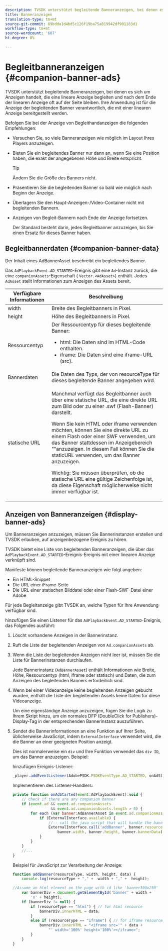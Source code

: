 ```yaml
---
description: TVSDK unterstützt begleitende Banneranzeigen, bei denen es sich um Anzeigen handelt, die eine lineare Anzeige begleiten und nach dem Ende der linearen Anzeige oft auf der Seite bleiben. Ihre Anwendung ist für die Anzeige der begleitenden Banner verantwortlich, die mit einer linearen Anzeige bereitgestellt werden.
title: Banneranzeigen
translation-type: tm+mt
source-git-commit: 89bdda1d4bd5c126f19ba75a819942df901183d1
workflow-type: tm+mt
source-wordcount: '607'
ht-degree: 0%

---
```



# Begleitbanneranzeigen {#companion-banner-ads}

TVSDK unterstützt begleitende Banneranzeigen, bei denen es sich um Anzeigen handelt, die eine lineare Anzeige begleiten und nach dem Ende der linearen Anzeige oft auf der Seite bleiben. Ihre Anwendung ist für die Anzeige der begleitenden Banner verantwortlich, die mit einer linearen Anzeige bereitgestellt werden.

Befolgen Sie bei der Anzeige von Begleithandanzeigen die folgenden Empfehlungen:

* Versuchen Sie, so viele Banneranzeigen wie möglich im Layout Ihres Players anzuzeigen.
* Bieten Sie ein begleitendes Banner nur dann an, wenn Sie eine Position haben, die exakt der angegebenen Höhe und Breite entspricht.

   >[!TIP]
   >
   >Ändern Sie die Größe des Banners nicht.

* Präsentieren Sie die begleitenden Banner so bald wie möglich nach Beginn der Anzeige.
* Überlagern Sie den Haupt-Anzeigen-/Video-Container nicht mit begleitenden Bannern.
* Anzeigen von Begleit-Bannern nach Ende der Anzeige fortsetzen.

   Der Standard besteht darin, jedes Begleitbanner anzuzeigen, bis Sie einen Ersatz für dieses Banner haben.

## Begleitbannerdaten {#companion-banner-data}

Der Inhalt eines AdBannerAsset beschreibt ein begleitendes Banner.

<!--<a id="section_D730B4FD6FD749E9860B6A07FC110552"></a>-->

Das `AdPlaybackEvent.AD_STARTED`-Ereignis gibt eine `Ad`-Instanz zurück, die eine `companionAssets`-Eigenschaft ( `Vector.<AdAsset>`) enthält.
Jedes `AdAsset` stellt Informationen zum Anzeigen des Assets bereit.

<table id="table_760C885E2DCA4BE983CC57FDA7BD5B14"> 
 <thead> 
  <tr> 
   <th colname="col1" class="entry"> Verfügbare Informationen </th> 
   <th colname="col2" class="entry"> Beschreibung </th> 
  </tr> 
 </thead>
 <tbody> 
  <tr> 
   <td colname="col1"> width </td> 
   <td colname="col2"> Breite des Begleitbanners in Pixel. </td> 
  </tr> 
  <tr> 
   <td colname="col1"> height </td> 
   <td colname="col2"> Höhe des Begleitbanners in Pixel. </td> 
  </tr> 
  <tr> 
   <td colname="col1"> Ressourcentyp </td> 
   <td colname="col2">Der Ressourcentyp für dieses begleitende Banner: 
    <ul id="ul_A067787FE49E4B6095BE0AC1D447DBB3"> 
     <li id="li_02B7224C67004095B3F6E50FD21E507E">html: Die Daten sind im HTML-Code enthalten. </li> 
     <li id="li_5F37E14472424F808C6094F42009E676">iframe: Die Daten sind eine iframe-URL (src). </li> 
    </ul> </td> 
  </tr> 
  <tr> 
   <td colname="col1"> Bannerdaten </td> 
   <td colname="col2"> Die Daten des Typs, der von <span class="codeph"> resourceType</span> für dieses begleitende Banner angegeben wird. </td> 
  </tr> 
  <tr> 
   <td colname="col1"> statische URL </td> 
   <td colname="col2"> <p>Manchmal verfügt das Begleitbanner auch über eine statische URL, die eine direkte URL zum Bild oder zu einer <span class="filepath"> .swf</span> (Flash-Banner) darstellt. </p> <p>Wenn Sie kein HTML oder iframe verwenden möchten, können Sie eine direkte URL zu einem Flash oder einer SWF verwenden, um das Banner stattdessen im Anzeigebereich ""anzuzeigen. In diesem Fall können Sie die staticURL verwenden, um das Banner anzuzeigen. </p> <p>Wichtig:  Sie müssen überprüfen, ob die statische URL eine gültige Zeichenfolge ist, da diese Eigenschaft möglicherweise nicht immer verfügbar ist. </p> </td> 
  </tr> 
 </tbody> 
</table>

## Anzeigen von Banneranzeigen {#display-banner-ads}

Um Banneranzeigen anzuzeigen, müssen Sie Bannerinstanzen erstellen und TVSDK erlauben, auf anzeigenbezogene Ereignis zu hören.

TVSDK bietet eine Liste von begleitenden Banneranzeigen, die über das `AdPlaybackEvent.AD_STARTED`-Ereignis-Ereignis mit einer linearen Anzeige verknüpft sind.

Manifeste können begleitende Banneranzeigen wie folgt angeben:

* Ein HTML-Snippet
* Die URL einer iFrame-Seite
* Die URL einer statischen Bilddatei oder einer Flash-SWF-Datei einer Adobe

Für jede Begleitanzeige gibt TVSDK an, welche Typen für Ihre Anwendung verfügbar sind.

hinzufügen Sie einen Listener für das `AdPlaybackEvent.AD_STARTED`-Ereignis, das Folgendes ausführt:

1. Löscht vorhandene Anzeigen in der Bannerinstanz.

1. Ruft die Liste der begleitenden Anzeigen von `Ad.companionAssets` ab.

1. Wenn die Liste der begleitenden Anzeigen nicht leer ist, müssen Sie die Liste für Bannerinstanzen durchlaufen.

   Jede Bannerinstanz (`AdBannerAsset`) enthält Informationen wie Breite, Höhe, Ressourcentyp (html, iframe oder statisch) und Daten, die zum Anzeigen des begleitenden Banners erforderlich sind.

1. Wenn bei einer Videoanzeige keine begleitenden Anzeigen gebucht wurden, enthält die Liste der begleitenden Assets keine Daten für diese Videoanzeige.

   Um eine eigenständige Anzeige anzuzeigen, fügen Sie die Logik zu Ihrem Skript hinzu, um ein normales DFP (DoubleClick for Publishers)-Display-Tag in der entsprechenden Bannerinstanz auszuführen.

1. Sendet die Bannerinformationen an eine Funktion auf Ihrer Seite, üblicherweise JavaScript, indem `ExternalInterface` verwendet wird, die die Banner an einer geeigneten Position anzeigt.

   Dies ist normalerweise ein `div` und Ihre Funktion verwendet das `div ID`, um das Banner anzuzeigen. Beispiel:

   hinzufügen Ereignis-Listener:

   ```js
   _player.addEventListener(AdobePSDK.PSDKEventType.AD_STARTED, onAdStarted);
   ```

   Implementieren des Listener-Handlers:

   ```js
   private function onAdStarted(event:AdPlaybackEvent):void { 
       // check if there are any companion banner 
       if (event.ad && event.ad.companionAssets  
                    && event.ad.companionAssets.length > 0) { 
           for each (var banner:AdBannerAsset in event.ad.companionAssets) { 
               if (ExternalInterface.available) { 
                   //-- call the java script that will handle the banner display. 
                   ExternalInterface.call('addBanner', banner.resourceType,  
                       banner.width, banner.height, banner.bannerData); 
               } 
           } 
       }  
       //...        
   }
   ```

   Beispiel für JavaScript zur Verarbeitung der Anzeige:

   ```js
   function addBanner(resourceType, width, height, data) { 
       console.log(resourceType + "," +  width + "," +  height); 
   
   //Assume an html element on the page with id like 'banner300x250' 
       var bannerDiv = document.getElementById('banner' + width +  
           'x' + height);  
       if (bannerDiv != null) { 
           if (resourceType == "html") { // for html resource 
               bannerDiv.innerHTML = data; 
           } 
           else if (resourceType == "iframe") { // for iframe resource 
               bannerDiv.innerHTML = "<iframe src='" + data +  
                   "' width='100%' height='100%'></iframe>"; 
           } 
       } 
   }
   ```
